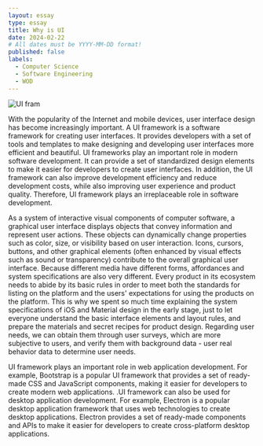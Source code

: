 ```yaml
---
layout: essay
type: essay
title: Why is UI
date: 2024-02-22
# All dates must be YYYY-MM-DD format!
published: false
labels:
  - Computer Science
  - Software Engineering
  - WOD
---
```


![UI fram](https://github.com/jingyuh1/jingyuh1.github.io/assets/156954674/e90b5f5d-4800-45d4-8a29-e7117f751569)


With the popularity of the Internet and mobile devices, user interface design has become increasingly important. A UI framework is a software framework for creating user interfaces. It provides developers with a set of tools and templates to make designing and developing user interfaces more efficient and beautiful. UI frameworks play an important role in modern software development. It can provide a set of standardized design elements to make it easier for developers to create user interfaces. In addition, the UI framework can also improve development efficiency and reduce development costs, while also improving user experience and product quality. Therefore, UI framework plays an irreplaceable role in software development.


As a system of interactive visual components of computer software, a graphical user interface displays objects that convey information and represent user actions. These objects can dynamically change properties such as color, size, or visibility based on user interaction. Icons, cursors, buttons, and other graphical elements (often enhanced by visual effects such as sound or transparency) contribute to the overall graphical user interface. Because different media have different forms, affordances and system specifications are also very different. Every product in its ecosystem needs to abide by its basic rules in order to meet both the standards for listing on the platform and the users' expectations for using the products on the platform. This is why we spent so much time explaining the system specifications of iOS and Material design in the early stage, just to let everyone understand the basic interface elements and layout rules, and prepare the materials and secret recipes for product design. Regarding user needs, we can obtain them through user surveys, which are more subjective to users, and verify them with background data - user real behavior data to determine user needs.

UI framework plays an important role in web application development. For example, Bootstrap is a popular UI framework that provides a set of ready-made CSS and JavaScript components, making it easier for developers to create modern web applications. .UI framework can also be used for desktop application development. For example, Electron is a popular desktop application framework that uses web technologies to create desktop applications. Electron provides a set of ready-made components and APIs to make it easier for developers to create cross-platform desktop applications.
